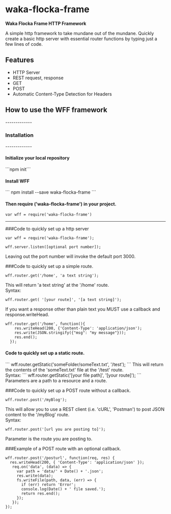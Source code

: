 # waka-flocka-frame

<strong>Waka Flocka Frame HTTP Framework</strong>

A simple http framework to take mundane out of the mundane. Quickly create a basic http server with essential router functions by typing just a few lines of code.

<h2>Features</h2>
<ul>
 <li>HTTP Server</li>
 <li>REST request, response</li>
 <li>GET</li>
 <li>POST</li>
 <li>Automatic Content-Type Detection for Headers</li>
</ul>

<h2>How to use the WFF framework</h2>
-------------
<h3>Installation</h3>
-------------
<h4>Initialize your local repository</h4>
  ```npm init```

<h4>Install WFF</h4>
```
npm install --save waka-flocka-frame
```

<h4>Then require ('waka-flocka-frame') in your project.</h4>

```var wff = require('waka-flocka-frame')```

--------------------
###Code to quickly set up a http server
```
var wff = require('waka-flocka-frame');

wff.server.listen([optional port number]);
```
Leaving out the port number will invoke the default port 3000.

###Code to quickly set up a simple route.
```
wff.router.get('/home', 'a text string');
```
This will return 'a text string' at the '/home' route.<br>
Syntax:
 ```
 wff.router.get( '[your route]', '[a text string]');
 ```
If you want a response other than plain text you MUST use a callback
and response.writeHead.
```
wff.router.get('/home', function(){
    res.writeHead(200, {'Content-Type': 'application/json');
    res.write(JSON.stringify({"msg": "my message"}));
    res.end();
  });
```
<h4>Code to quickly set up a static route.</h4>
```
wff.router.getStatic('someFolder/someText.txt', '/test');
```
This will return the contents of the 'someText.txt' file at the '/test' route.<br>
Syntax:
```
wff.router.getStatic('[your file path]', '[your route]');
```
Parameters are a path to a resource and a route.

###Code to quickly set up a POST route without a callback.
```
wff.router.post('/myBlog');
```
This will allow you to use a REST client (i.e. 'cURL', 'Postman') to post JSON content to the '/myBlog' route.<br>
Syntax:
```
wff.router.post('[url you are posting to]');
```
Parameter is the route you are posting to.

###Example of a POST route with an optional callback.
```
wff.router.post('/posturl', function(req, res) {
  res.writeHead(200, { 'Content-Type': 'application/json' });
   req.on('data', (data) => {
     var path = 'data/' + Date() + '.json';
     res.write(data);
     fs.writeFile(path, data, (err) => {
       if (err) return 'Error';
       console.log(Date() + ' file saved.');
       return res.end();
     });
   });
});
```
